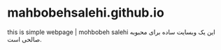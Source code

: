 # mahbobehsalehi.github.io
this is simple webpage | mohbobeh salehi
این یک وبسایت ساده برای محبوبه صالحی است.
